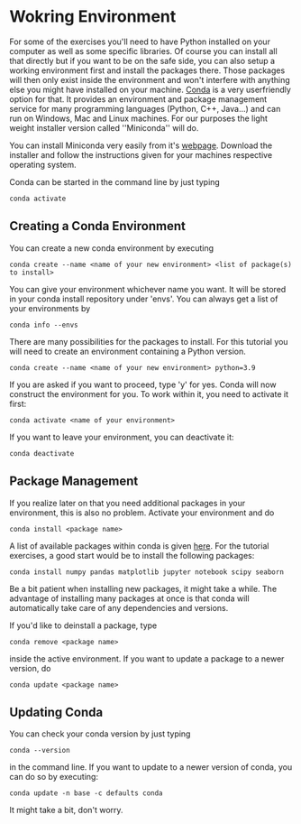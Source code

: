 # Wokring Environment

For some of the exercises you'll need to have Python installed on your computer as well as some specific libraries. Of course you can install all that directly but if you want to be on the safe side, you can also setup a working environment first and install the packages there. Those packages will then only exist inside the environment and won't interfere with anything else you might have installed on your machine. [Conda](https://docs.conda.io/projects/conda/en/latest/index.html) is a very userfriendly option for that. It provides an environment and package management service for many programming languages (Python, C++, Java...) and can  run on Windows, Mac and Linux machines. For our purposes the light weight installer version called ''Miniconda'' will do.

You can install Miniconda very easily from it's [webpage](https://docs.conda.io/projects/miniconda/en/latest/). Download the installer and follow the instructions given for your machines respective operating system.

Conda can be started in the command line by just typing
```
conda activate
```

## Creating a Conda Environment

You can create a new conda environment by executing
```
conda create --name <name of your new environment> <list of package(s) to install>
```
You can give your environment whichever name you want. It will be stored in your conda install repository under 'envs'. 
You can always get a list of your environments by
```
conda info --envs
```
There are many possibilities for the packages to install. For this tutorial you will need to create an environment containing a Python version.
```
conda create --name <name of your new environment> python=3.9
```
If you are asked if you want to proceed, type 'y' for yes. Conda will now construct the environment for you. To work within it, you need to activate it first:
```
conda activate <name of your environment>
```
If you want to leave your environment, you can deactivate it:
```
conda deactivate
```

## Package Management

If you realize later on that you need additional packages in your environment, this is also no problem. Activate your environment and do
```
conda install <package name>
```
A list of available packages within conda is given [here](https://anaconda.org/anaconda/repo).
For the tutorial exercises, a good start would be to install the following packages:
```
conda install numpy pandas matplotlib jupyter notebook scipy seaborn
```
Be a bit patient when installing new packages, it might take a while. The advantage of installing many packages at once is that conda will automatically take care of any dependencies and versions.

If you'd like to deinstall a package, type
```
conda remove <package name>
```
inside the active environment. If you want to update a package to a newer version, do
```
conda update <package name>
```


## Updating Conda

You can check your conda version by just typing
```
conda --version
```
in the command line. If you want to update to a newer version of conda, you can do so by executing:
```
conda update -n base -c defaults conda
```
It might take a bit, don't worry.

